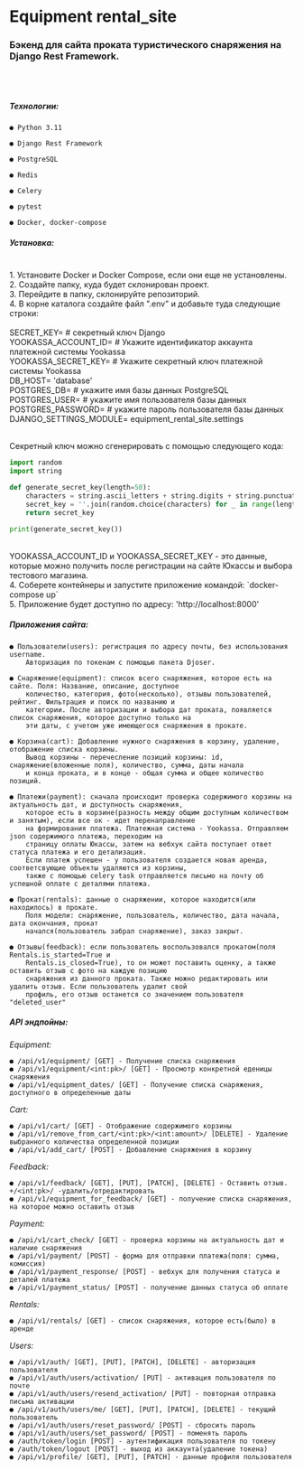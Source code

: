 # Equipment rental_site

### Бэкенд для сайта проката туристического снаряжения на Django Rest Framework.

<br>
<br>


#####  **Технологии:**  ############

    ● Python 3.11

    ● Django Rest Framework

    ● PostgreSQL

    ● Redis

    ● Celery

    ● pytest

    ● Docker, docker-compose

##### **Установка:** ############

<br>
1. Установите Docker и Docker Compose, если они еще не установлены. <br>
2. Создайте папку, куда будет склонирован проект. <br>
3. Перейдите в папку, склонируйте репозиторий. <br>
4. В корне каталога создайте файл ".env" и добавьте туда следующие строки: <br><br>
SECRET_KEY=   # секретный ключ Django <br>
YOOKASSA_ACCOUNT_ID=   # Укажите идентификатор аккаунта платежной системы Yookassa <br>
YOOKASSA_SECRET_KEY=   # Укажите секретный ключ платежной системы Yookassa <br>
DB_HOST=   'database' <br>
POSTGRES_DB=   # укажите имя базы данных PostgreSQL <br> 
POSTGRES_USER=   # укажите имя пользователя базы данных <br>
POSTGRES_PASSWORD=   # укажите пароль пользователя базы данных <br>
DJANGO_SETTINGS_MODULE=   equipment_rental_site.settings <br><br>

Секретный ключ можно сгенерировать с помощью следующего кода: <br>
```python
import random
import string

def generate_secret_key(length=50):
    characters = string.ascii_letters + string.digits + string.punctuation
    secret_key = ''.join(random.choice(characters) for _ in range(length))
    return secret_key

print(generate_secret_key())
```
<br> 
YOOKASSA_ACCOUNT_ID и YOOKASSA_SECRET_KEY - это данные, которые можно получить после регистрации
на сайте Юкассы и выбора тестового магазина. <br> 
4. Соберете контейнеры и запустите приложение командой: `docker-compose up` <br> 
5. Приложение будет доступно по адресу: 'http://localhost:8000'

##### **Приложения сайта:** ##########

    ● Пользователи(users): регистрация по адресу почты, без использования username. 
        Авторизация по токенам с помощью пакета Djoser.

    ● Снаряжение(equipment): список всего снаряжения, которое есть на сайте. Поля: Название, описание, доступное 
        количество, категория, фото(несколько), отзывы пользователей, рейтинг. Фильтрация и поиск по названию и 
        категории. После авторизации и выбора дат проката, появляется список снаряжения, которое доступно только на
        эти даты, с учетом уже имеющегося снаряжения в прокате. 

    ● Корзина(cart): Добавление нужного снаряжения в корзину, удаление, отображение списка корзины.
        Вывод корзины - перечесление позиций корзины: id, снаряжение(вложенные поля), количество, сумма, даты начала
        и конца проката, и в конце - общая сумма и общее количество позиций.

    ● Платежи(payment): сначала происходит проверка содержимого корзины на актуальность дат, и доступность снаряжения,
        которое есть в корзине(разность между общим доступным количеством и занятым), если все ок - идет перенаправление
        на формирования платежа. Платежная система - Yookassa. Отправляем json содержимого платежа, переходим на
        страницу оплаты Юкассы, затем на вебхук сайта поступает ответ статуса платежа и его детализация. 
        Если платеж успешен - у пользователя cоздается новая аренда, соответсвующие объекты удаляются из корзины, 
        также с помощью celery task отправляется письмо на почту об успешной оплате с деталями платежа.

    ● Прокат(rentals): данные о снаряжении, которое находится(или находилось) в прокате. 
        Поля модели: снаряжение, пользователь, количество, дата начала, дата окончания, прокат
        начался(пользователь забрал снаряжение), заказ закрыт.

    ● Отзывы(feedback): если пользователь воспользовался прокатом(поля Rentals.is_started=True и
        Rentals.is_closed=True), то он может поставить оценку, а также оставить отзыв с фото на каждую позицию
        снаряжения из данного проката. Также можно редактировать или удалить отзыв. Если пользователь удалит свой
        профиль, его отзыв останется со значением пользователя "deleted_user" 

        
##### **API эндпойны:** ##########

*Equipment:* <br>

    ● /api/v1/equipment/ [GET] - Получение списка снаряжения
    ● /api/v1/equipment/<int:pk>/ [GET] - Просмотр конкретной еденицы снаряжения
    ● /api/v1/equipment_dates/ [GET] - Получение списка снаряжения, доступного в определенные даты

*Cart:* <br>

    ● /api/v1/cart/ [GET] - Отображение содержимого корзины
    ● /api/v1/remove_from_cart/<int:pk>/<int:amount>/ [DELETE] - Удаление выбранного количества определенной позиции
    ● /api/v1/add_cart/ [POST] - Добавление снаряжения в корзину

*Feedback:* <br>
    
    ● /api/v1/feedback/ [GET], [PUT], [PATCH], [DELETE] - Оставить отзыв. +/<int:pk>/ -удалить/отредактировать
    ● /api/v1/equipment_for_feedback/ [GET] - получение списка снаряжения, на которое можно оставить отзыв

*Payment:* <br>

    ● /api/v1/cart_check/ [GET] - проверка корзины на актуальность дат и наличие снаряжения
    ● /api/v1/payment/ [POST] - форма для отправки платежа(поля: сумма, комиссия)
    ● /api/v1/payment_response/ [POST] - вебхук для получения статуса и деталей платежа
    ● /api/v1/payment_status/ [POST] - получение данных статуса об оплате

*Rentals:* <br>

    ● /api/v1/rentals/ [GET] - список снаряжения, которое есть(было) в аренде

*Users:* <br>

    ● /api/v1/auth/ [GET], [PUT], [PATCH], [DELETE] - авторизация пользователя
    ● /api/v1/auth/users/activation/ [PUT] - активация пользователя по почте
    ● /api/v1/auth/users/resend_activation/ [PUT] - повторная отправка письма активации
    ● /api/v1/auth/users/me/ [GET], [PUT], [PATCH], [DELETE] - текущий пользователь
    ● /api/v1/auth/users/reset_password/ [POST] - сбросить пароль
    ● /api/v1/auth/users/set_password/ [POST] - поменять пароль
    ● /auth/token/login [POST] - аутентификация пользователя по токену
    ● /auth/token/logout [POST] - выход из аккаунта(удаление токена)
    ● /api/v1/profile/ [GET], [PUT], [PATCH] - данные профиля пользователя

